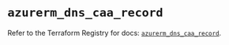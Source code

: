 # `azurerm_dns_caa_record`

Refer to the Terraform Registry for docs: [`azurerm_dns_caa_record`](https://registry.terraform.io/providers/hashicorp/azurerm/4.25.0/docs/resources/dns_caa_record).
